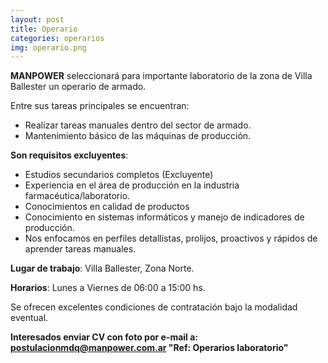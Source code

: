 ```yaml
---
layout: post
title: Operario
categories: operarios
img: operario.png
---
```


**MANPOWER** seleccionará para importante laboratorio de la zona de Villa Ballester un operario de armado.

Entre sus tareas principales se encuentran:

- Realizar tareas manuales dentro del sector de armado.
- Mantenimiento básico de las máquinas de producción.


**Son requisitos excluyentes**:

- Estudios secundarios completos (Excluyente)
- Experiencia en el área de producción en la industria farmacéutica/laboratorio.
- Conocimientos en calidad de productos
- Conocimiento en sistemas informáticos y manejo de indicadores de producción.
- Nos enfocamos en perfiles detallistas, prolijos, proactivos y rápidos de aprender tareas manuales.

**Lugar de trabajo**: Villa Ballester, Zona Norte.

**Horarios**: Lunes a Viernes de 06:00 a 15:00 hs.

Se ofrecen excelentes condiciones de contratación bajo la modalidad eventual.
 

**Interesados enviar CV con foto por e-mail a: postulacionmdq@manpower.com.ar 
"Ref: Operarios laboratorio"**

